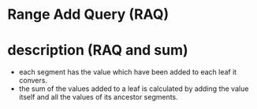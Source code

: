 # Range Add Query (RAQ)


# description (RAQ and sum)
- each segment has the value which have been added to each leaf it convers.
- the sum of the values added to a leaf is calculated by adding the value itself and all the values of its ancestor segments.
